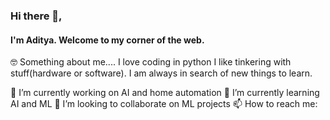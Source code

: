 ### Hi there 👋,
#### I'm Aditya. Welcome to my corner of the web.  

🤓 Something about me....
I love coding in python
I like tinkering with stuff(hardware or software). 
I am always in search of new things to learn.

🔭 I’m currently working on AI and home automation
🌱 I’m currently learning AI and ML
👯 I’m looking to collaborate on ML projects
📫 How to reach me: 

